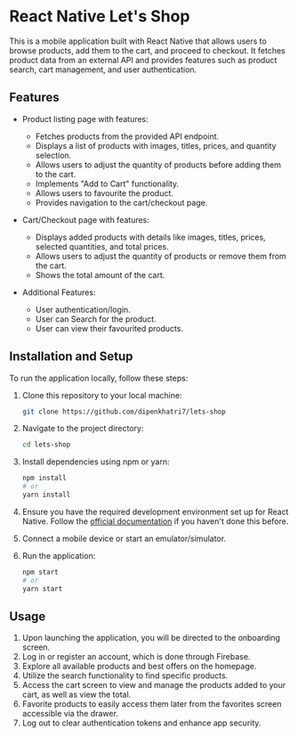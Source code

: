 # React Native Let's Shop

This is a mobile application built with React Native that allows users to browse products, add them to the cart, and proceed to checkout. It fetches product data from an external API and provides features such as product search, cart management, and user authentication.

## Features

- Product listing page with features:
  - Fetches products from the provided API endpoint.
  - Displays a list of products with images, titles, prices, and quantity selection.
  - Allows users to adjust the quantity of products before adding them to the cart.
  - Implements "Add to Cart" functionality.
  - Allows users to favourite the product. 
  - Provides navigation to the cart/checkout page.

- Cart/Checkout page with features:
  - Displays added products with details like images, titles, prices, selected quantities, and total prices.
  - Allows users to adjust the quantity of products or remove them from the cart.
  - Shows the total amount of the cart.

- Additional Features:
  - User authentication/login.
  - User can Search for the product.
  - User can view their favourited products.
 
## Installation and Setup

To run the application locally, follow these steps:

1. Clone this repository to your local machine:

   ```bash
   git clone https://github.com/dipenkhatri7/lets-shop

2. Navigate to the project directory:

   ```bash
   cd lets-shop
   
3. Install dependencies using npm or yarn:
   ```bash
   npm install
   # or
   yarn install
4. Ensure you have the required development environment set up for React Native. Follow the [official documentation](https://reactnative.dev/docs/getting-started) if you haven't done this before.
5. Connect a mobile device or start an emulator/simulator.
6. Run the application:
    ```bash
    npm start
    # or
    yarn start

## Usage

1. Upon launching the application, you will be directed to the onboarding screen.
2. Log in or register an account, which is done through Firebase.
3. Explore all available products and best offers on the homepage.
4. Utilize the search functionality to find specific products.
5. Access the cart screen to view and manage the products added to your cart, as well as view the total.
6. Favorite products to easily access them later from the favorites screen accessible via the drawer.
7. Log out to clear authentication tokens and enhance app security.
